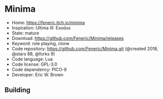 # Minima

- Home: https://feneric.itch.io/minima
- Inspiration: Ultima III: Exodus
- State: mature
- Download: https://github.com/Feneric/Minima/releases
- Keyword: role playing, clone
- Code repository: https://github.com/Feneric/Minima.git (@created 2018, @stars 88, @forks 9)
- Code language: Lua
- Code license: GPL-3.0
- Code dependency: PICO-8
- Developer: Eric W. Brown

## Building
